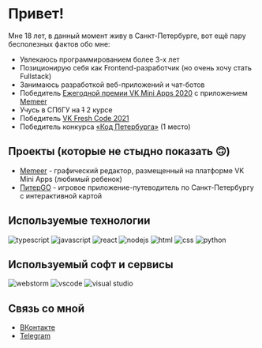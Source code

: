 # Привет!

Мне 18 лет, в данный момент живу в Санкт-Петербурге, вот ещё пару бесполезных фактов обо мне:

* Увлекаюсь программированием более 3-х лет
* Позиционирую себя как Frontend-разработчик (но очень хочу стать Fullstack)
* Занимаюсь разработкой веб-приложений и чат-ботов
* Победитель [Ежегодной премии VK Mini Apps 2020](https://vk.com/vkappsdev?w=wall-166562603_3201) с приложением [Memeer](https://vk.com/app7601051)
* Учусь в СПбГУ на ~~1~~ 2 курсе
* Победитель [VK Fresh Code 2021](https://vk.com/vkappsdev?w=wall-166562603_3922)
* Победитель конкурса [«Код Петербурга»](https://vk.com/wall-166562603_4652) (1 место)

## Проекты (которые не стыдно показать 🙃)

* [Memeer](https://vk.com/app7601051) - графический редактор, размещенный на платформе VK Mini Apps (любимый ребенок)
* [ПитерGO](https://vk.com/app8216502) - игровое приложение-путеводитель по Санкт-Петербургу с интерактивной картой

## Используемые технологии

![typescript](https://img.shields.io/badge/TypeScript-3178C6?style=for-the-badge&logo=TypeScript&logoColor=white)
![javascript](https://img.shields.io/badge/JavaScript-F7DF1E?style=for-the-badge&logo=JavaScript&logoColor=white)
![react](https://img.shields.io/badge/React-61DAFB?style=for-the-badge&logo=React&logoColor=white)
![nodejs](https://img.shields.io/badge/Node.JS-339933?style=for-the-badge&logo=Node.js&logoColor=white)
![html](https://img.shields.io/badge/HTML-E34F26?style=for-the-badge&logo=HTML5&logoColor=white)
![css](https://img.shields.io/badge/CSS-1572B6?style=for-the-badge&logo=CSS3&logoColor=white)
![python](https://img.shields.io/badge/Python-3676ab?style=for-the-badge&logo=Python&logoColor=white)

## Используемый софт и сервисы

![webstorm](https://img.shields.io/badge/WebStorm-000000?style=for-the-badge&logo=WebStorm&logoColor=white)
![vscode](https://img.shields.io/badge/VSCode-007ACC?style=for-the-badge&logo=VisualStudioCode&logoColor=white)
![visual studio](https://img.shields.io/badge/VisualStudio-5C2D91?style=for-the-badge&logo=VisualStudio&logoColor=white)

## Связь со мной

* [ВКонтакте](https://vk.com/vladyoslav)
* [Telegram](https://t.me/vladyoslav)


 
